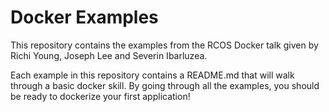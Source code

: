 # Docker Examples

This repository contains the examples from the RCOS Docker talk given by Richi Young, Joseph Lee and Severin Ibarluzea.

Each example in this repository contains a README.md that will walk through a basic docker skill. By going through all the examples, you should be ready to dockerize your first application!
